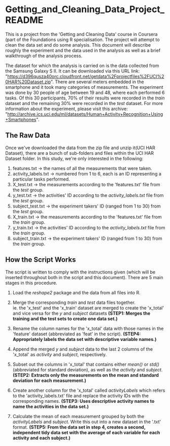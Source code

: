 # Getting_and_Cleaning_Data_Project_README
This is a project from the 'Getting and Cleaning Data' course in Coursera (part of the Foundations using R specialisation. The project will attempt to clean the data set and do some analysis. This document will describe roughly the experiment and the data used in the analysis as well as a brief walkthrough of the analysis process.

The dataset for which the analysis is carried on is the data collected from the Samsung Galaxy S II. It can be downloaded via this URL link: "https://d396qusza40orc.cloudfront.net/getdata%2Fprojectfiles%2FUCI%20HAR%20Dataset.zip". There are several meters embedded in the smartphone and it took many categories of measurements. The experiment was done by 30 people of age between 19 and 48, where each performed 6 tasks. Of this 30 participants, 70% of their results were recorded in the *train* dataset and the remaining 30% were recorded in the *test* dataset. For more information about the experiment, please visit this archive: "http://archive.ics.uci.edu/ml/datasets/Human+Activity+Recognition+Using+Smartphones".


## The Raw Data
Once we've downloaded the data from the zip file and unzip it(UCI HAR Dataset), there are a bunch of sub-folders and files within the UCI HAR Dataset folder. In this study, we're only interested in the following:
1. features.txt             -> the names of all the measurements that were taken. 
2. activity_labels.txt      -> numbered from 1 to 6, each is an ID representing a particular tasks performed. 
3. X_test.txt               -> the measurements according to the 'features.txt' file from the *test* group. 
4. y_test.txt               -> the activities' ID according to the *activity_labels.txt* file from the *test* group. 
5. subject_test.txt         -> the experiment takers' ID (ranged from 1 to 30) from the *test* group. 
6. X_train.txt              -> the measurements according to the 'features.txt' file from the *train* group. 
7. y_train.txt              -> the activities' ID according to the *activity_labels.txt* file from the *train* group. 
8. subject_train.txt        -> the experiment takers' ID (ranged from 1 to 30) from the *train* group. 


## How the Script Works
The script is written to comply with the instructions given (which will be inserted throughout both in the script and this document). There are 5 main stages in this procedure.
1. Load the *reshape2* package and the data from all files into R. 

2. Merge the corresponding *train* and *test* data files together.   
   ie. the 'x_test' and the 'x_train' dataset are merged to create the 'x_total' and vice versa for the *y* and *subject* datasets
   **(STEP1: Merges the training and the test sets to create one data set.)**
   
3. Rename the column names for the 'x_total' data with those names in the 'feature' dataset (abbreviated as 'feat' in the script). 
   **(STEP4: Appropriately labels the data set with descriptive variable names.)**
   
4. Append the merged *y* and *subject* data to the last 2 columns of the 'x_total' as *activity* and *subject*, respectively. 

5. Subset out the columns in 'x_total' that contains either *mean()* or *std()* (abbreviated for standard deviation), as well as the *activity* and *subject*. 
   **(STEP2: Extracts only the measurements on the mean and standard deviation for each measurement.)**
   
6. Create another column for the 'x_total' called *activityLabels* which refers to the 'activity_labels.txt' file and replace the activity IDs with the              corresponding names. 
   **(STEP3: Uses descriptive activity names to name the activities in the data set.)**
   
7. Calculate the mean of each measurement grouped by both the *activityLabels* and *subject*. Write this out into a new dataset in the '.txt' format. 
   **(STEP5: From the data set in step 4, creates a second, independent tidy data set with the average of each variable for each activity and each subject.)**
       
         
